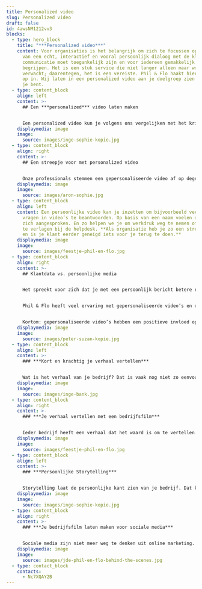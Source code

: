 ```yaml
---
title: Personalized video
slug: Personalized video
draft: false
id: 4awsNM1212vv3
blocks:
  - type: hero_block
    title: "***Personalized video***"
    content: Voor organisaties is het belangrijk om zich te focussen op het creëren
      van een echt, interactief en vooral persoonlijk dialoog met de klant. Deze
      communicatie moet toegankelijk zijn en voor iedereen gemakkelijk te
      begrijpen. Het is een stuk service die niet langer alleen maar wordt
      verwacht; daarentegen, het is een vereiste. Phil & Flo haakt hier handig
      op in. Wij laten in een personalized video aan je doelgroep zien hoe uniek
      je bent.
  - type: content_block
    align: left
    content: >-
      ## Een ***personalized*** video laten maken


      Een personalized video kun je volgens ons vergelijken met het krijgen van een ouderwets, handgeschreven verjaardagskaartje. Iemand is jouw verjaardag niet vergeten en heeft de moeite genomen om je persoonlijk te feliciteren. Datzelfde gevoel wanneer zo’n kaartje op je deurmat valt, willen we bij Phil & Flo ook bij jou en je klanten achterlaten. In een personalized video spreken we mensen persoonlijk aan, wist je dat maar liefst 85% van de doelgroep klikt op een persoonlijke video vanuit een mailing?
    displaymedia: image
    image:
      source: images/inge-sophie-kopie.jpg
  - type: content_block
    align: right
    content: >-
      ## Een streepje voor met personalized video


      Onze professionals stemmen een gepersonaliseerde video af op degene die de video bekijkt. Ze zijn namelijk gebaseerd op informatie uit bijvoorbeeld jouw CRM-systeem en ze geven ons relevante inzichten om boeiende video’s voor diverse zakelijke doelen te creëren. Dankzij de nieuwste technieken kunnen we *real time* deze video’s bijsturen of wijzigen. Je klanten kunnen dan niet anders dan de video opmerken wanneer je ze direct aanspreekt. Mochten er bijvoorbeeld klantgegevens veranderen, dan past ons systeem de gepersonaliseerde boodschap automatisch aan.
    displaymedia: image
    image:
      source: images/aron-sophie.jpg
  - type: content_block
    align: left
    content: Een persoonlijke video kan je inzetten om bijvoorbeeld veelgestelde
      vragen in video’s te beantwoorden. Op basis van een naam voelen de klanten
      zich aangesproken. En zo helpen we je om werkdruk weg te nemen of kosten
      te verlagen bij de helpdesk. **Als organisatie heb je zo een streepje voor
      en is je klant eerder geneigd iets voor je terug te doen.**
    displaymedia: image
    image:
      source: images/feestje-phil-en-flo.jpg
  - type: content_block
    align: right
    content: >-
      ## Klantdata vs. persoonlijke media


      Het spreekt voor zich dat je met een persoonlijk bericht betere resultaten bereikt bij je doelgroep dan met een algemene mailing of advertentie. **Een personalized video is de ideale koppeling tussen klantdata en persoonlijke media**. Daarmee is het een effectief middel om gedrag te beïnvloeden.


      Phil & Flo heeft veel ervaring met gepersonaliseerde video’s en ook de beveiliging van de data die gepaard gaat met het persoonlijk maken van de video. Omdat wij alle films en data op onze eigen servers beheren en hosten, kunnen we miljoenen verschillende gepersonaliseerde [videofilms](https://www.philenflo.nl/videofilm-laten-maken/) en gepersonaliseerde [animaties](https://www.philenflo.nl/animatie-laten-maken/) veilig opslaan.


      Kortom: gepersonaliseerde video’s hebben een positieve invloed op de klantenbinding, omdat het de kijker laat zien dat je je echt in ze hebt verdiept.
    displaymedia: image
    image:
      source: images/peter-suzan-kopie.jpg
  - type: content_block
    align: left
    content: >-
      ### ***Kort en krachtig je verhaal vertellen***


      Wat is het verhaal van je bedrijf? Dat is vaak nog niet zo eenvoudig uit te leggen. Daarom is het goed om te weten dat de videomakers van Phil en Flo veel ervaring hebben met het maken van bedrijfsfilms. Samen met jou zetten ze alle informatie om in een korte boodschap met impact. Zij zorgen dat er niets ontbreekt wat er in een goede bedrijfsfilm hoort te zitten. Samen kom je tot een verhaal dat je doelgroep aanspreekt, past in je corporate branding en zorgt voor een beter bereik. Denk je echter dat jou verhaal zo ingewikkeld is, dat het niet in een film te pakken is? Dan kunnen we natuurlijk ook een [animatie laten maken](https://www.philenflo.nl/animatie-laten-maken/)!
    displaymedia: image
    image:
      source: images/inge-bank.jpg
  - type: content_block
    align: right
    content: >-
      ### ***Je verhaal vertellen met een bedrijfsfilm***


      Ieder bedrijf heeft een verhaal dat het waard is om te vertellen. Door dat verhaal te vertellen, laat je niet alleen aan de wereld zien wat voor product of dienst je verkoopt, maar ook waar je bedrijf voor staat. Dat komt in een bedrijfsfilm oprecht, duidelijk en doeltreffend over. Daarom is een bedrijfsvideo een heel geschikte manier om het verhaal van je bedrijf te vertellen. Wij vertalen wat je te zeggen hebt in een hoogwaardige video die met trots deelt.
    displaymedia: image
    image:
      source: images/feestje-phil-en-flo.jpg
  - type: content_block
    align: left
    content: >-
      ### ***Persoonlijke Storytelling***


      Storytelling laat de persoonlijke kant zien van je bedrijf. Dat kan heel goed door uitsluitend werknemers in je bedrijfsfilm te laten zien, maar nog beter is het als je ook bijvoorbeeld klanten en leveranciers aan het woord kunt laten. Zo komt je verhaal nog authentieker over. Met een goede bedrijfsfilm die een oprecht verhaal vertelt, zorg je dat je doelgroep vertrouwen in je heeft, en eerder voor jou kiest. [Kijk daarvoor ook eens op deze pagina over testimonials.](https://www.philenflo.nl/video-testimonial/)
    displaymedia: image
    image:
      source: images/inge-sophie-kopie.jpg
  - type: content_block
    align: right
    content: >-
      ### ***Je bedrijfsfilm laten maken voor sociale media***


      Sociale media zijn niet meer weg te denken uit online marketing. En zeg nou zelf: hoe vaak zie je een stuk tekst gedeeld worden, in vergelijking met filmpjes? Als je bedrijfsfilm een goed verhaal vertelt of grappig of spannend genoeg in elkaar zit, zullen mensen deze gaan delen op sociale media. Dat kan zelfs leiden tot een sneeuwbaleffect en dan vergroot je het bereik exponentieel. Door te kiezen voor een bedrijfsfilm van Phil & Flo, vergroot je je kansen om opgepikt te worden. Wij zetten je liever op de kaart als trending dan als saai en statisch.
    displaymedia: image
    image:
      source: images/jde-phil-en-flo-behind-the-scenes.jpg
  - type: contact_block
    contacts:
      - Nc7XQAY2B
---
```

